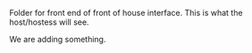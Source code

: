 Folder for front end of front of house interface. 
This is what the host/hostess will see. 



We are adding something. 
